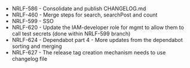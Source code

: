 - NRLF-586 - Consolidate and publish CHANGELOG.md
- NRLF-460 - Merge steps for search, searchPost and count
- NRLF-599 - SSO
- NRLF-620 - Update the IAM-developer role for mgmt to allow them to call test secrets (done within NRLF-599 branch)
- NRLF-624 - Dependabot part 4 - More updates from the dependabot sorting and merging
- NRLF-627 - The release tag creation mechanism needs to use changelog file
